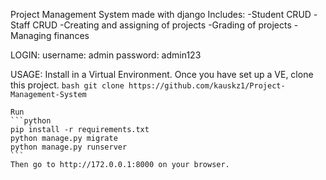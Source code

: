 Project Management System made with django
Includes:
    -Student CRUD
    -Staff CRUD
    -Creating and assigning of projects
    -Grading of projects
    -Managing finances

LOGIN:
    username: admin
    password: admin123

USAGE:
    Install in a Virtual Environment. Once you have set up a VE, clone this project.
    ```bash
    git clone https://github.com/kauskz1/Project-Management-System
    ```

    Run
    ```python
    pip install -r requirements.txt
    python manage.py migrate
    python manage.py runserver
    ```
    Then go to http://172.0.0.1:8000 on your browser.